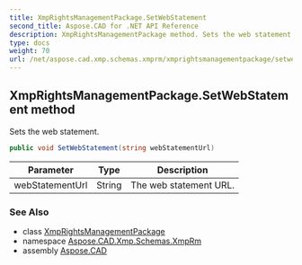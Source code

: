 ```yaml
---
title: XmpRightsManagementPackage.SetWebStatement
second_title: Aspose.CAD for .NET API Reference
description: XmpRightsManagementPackage method. Sets the web statement
type: docs
weight: 70
url: /net/aspose.cad.xmp.schemas.xmprm/xmprightsmanagementpackage/setwebstatement/
---
```

## XmpRightsManagementPackage.SetWebStatement method

Sets the web statement.

```csharp
public void SetWebStatement(string webStatementUrl)
```

| Parameter | Type | Description |
| --- | --- | --- |
| webStatementUrl | String | The web statement URL. |

### See Also

* class [XmpRightsManagementPackage](../)
* namespace [Aspose.CAD.Xmp.Schemas.XmpRm](../../xmprightsmanagementpackage/)
* assembly [Aspose.CAD](../../../)


